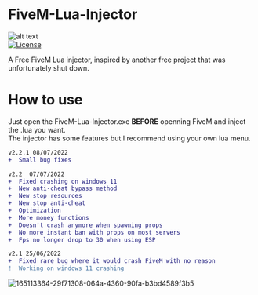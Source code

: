 # FiveM-Lua-Injector
![alt text](https://imgur.com/umJuKMT "Lucifer Injector")  
[![License](https://img.shields.io/badge/License-Apache_2.0-blue.svg)](https://opensource.org/licenses/Apache-2.0)

A Free FiveM Lua injector, inspired by another free project that was unfortunately shut down.     
# How to use  
Just open the FiveM-Lua-Injector.exe **BEFORE** openning FiveM and inject the .lua you want.  
The injector has some features but I recommend using your own lua menu.
```diff
v2.2.1 08/07/2022
+  Small bug fixes

v2.2  07/07/2022
+  Fixed crashing on windows 11
+  New anti-cheat bypass method
+  New stop resources
+  New stop anti-cheat 
+  Optimization
+  More money functions
+  Doesn't crash anymore when spawning props
+  No more instant ban with props on most servers
+  Fps no longer drop to 30 when using ESP 

v2.1 25/06/2022
+  Fixed rare bug where it would crash FiveM with no reason
!  Working on windows 11 crashing
```

![165113364-29f71308-064a-4360-90fa-b3bd4589f3b5](https://user-images.githubusercontent.com/105885878/169619902-d1716e7e-4c71-4bf4-a468-7086ce4884ef.png)

